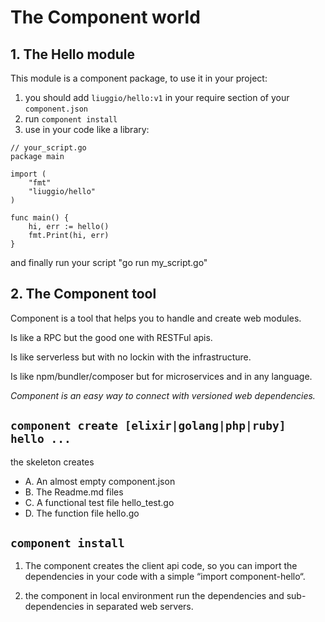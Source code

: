 # The Component world


## 1. The Hello module

This module is a component package, 
to use it in your project:

1. you should add `liuggio/hello:v1` in your require section of your `component.json`
2. run `component install`
3. use in your code like a library:

```
// your_script.go
package main

import (
    "fmt"
    "liuggio/hello"
)

func main() {
	hi, err := hello()
    fmt.Print(hi, err)
}
```
and finally run your script "go run my_script.go"

## 2. The Component tool

Component is a tool that helps you to handle and create web modules.

Is like a RPC but the good one with RESTFul apis.

Is like serverless but with no lockin with the infrastructure.

Is like npm/bundler/composer but for microservices and in any language.

*Component is an easy way to connect with versioned web dependencies.*

## `component create [elixir|golang|php|ruby] hello ...`

the skeleton creates

- A. An almost empty component.json
- B. The Readme.md files
- C. A functional test file hello_test.go
- D. The function file hello.go

## `component install`

1. The component creates the client api code,
so you can import the dependencies in your code with a simple “import component-hello“.

2. the component in local environment run the dependencies and sub-dependencies in separated web servers.